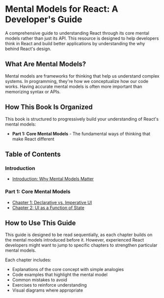# Mental Models for React: A Developer's Guide

A comprehensive guide to understanding React through its core mental models rather than just its API. This resource is designed to help developers think in React and build better applications by understanding the why behind React's design.

## What Are Mental Models?

Mental models are frameworks for thinking that help us understand complex systems. In programming, they're how we conceptualize how our code works. Having accurate mental models is often more important than memorizing syntax or APIs.

## How This Book Is Organized

This book is structured to progressively build your understanding of React's mental models:

- **Part 1: Core Mental Models** - The fundamental ways of thinking that make React different

## Table of Contents

### Introduction

- [Introduction: Why Mental Models Matter](introduction/why-mental-models-matter.md)

### Part 1: Core Mental Models

- [Chapter 1: Declarative vs. Imperative UI](part1-core-mental-models/ch1-declarative-vs-imperative.md)
- [Chapter 2: UI as a Function of State](part1-core-mental-models/ch2-ui-as-a-function-of-state.md)

## How to Use This Guide

This guide is designed to be read sequentially, as each chapter builds on the mental models introduced before it. However, experienced React developers might want to jump to specific chapters to strengthen particular mental models.

Each chapter includes:

- Explanations of the core concept with simple analogies
- Code examples that highlight the mental model
- Common mistakes to avoid
- Exercises to reinforce understanding
- Visual diagrams where appropriate
